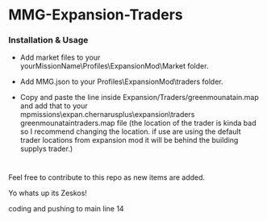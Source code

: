 # MMG-Expansion-Traders
### Installation & Usage
* Add market files to your yourMissionName\Profiles\ExpansionMod\Market folder.
* Add MMG.json to your Profiles\ExpansionMod\traders folder.

* Copy and paste the line inside Expansion/Traders/greenmounatain.map and add that to your mpmissions\expan.chernarusplus\expansion\traders greenmounataintraders.map file (the location of the trader is kinda bad so I recommend changing the location. if use are using the default trader locations from expansion mod it will be behind the building supplys trader.)
# 

Feel free to contribute to this repo as new items are added.

Yo whats up its Zeskos!


coding and pushing to main line 14
